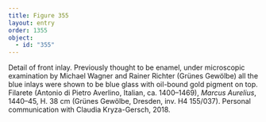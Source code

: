 ```yaml
---
title: Figure 355
layout: entry
order: 1355
object:
  - id: "355"
---
```


Detail of front inlay. Previously thought to be enamel, under microscopic examination by Michael Wagner and Rainer Richter (Grünes Gewölbe) all the blue inlays were shown to be blue glass with oil-bound gold pigment on top. Filarete (Antonio di Pietro Averlino, Italian, ca. 1400–1469), *Marcus Aurelius*, 1440–45, H. 38 cm (Grünes Gewölbe, Dresden, inv. H4 155/037). Personal communication with Claudia Kryza-Gersch, 2018.
